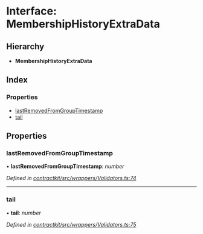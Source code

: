 # Interface: MembershipHistoryExtraData

## Hierarchy

* **MembershipHistoryExtraData**

## Index

### Properties

* [lastRemovedFromGroupTimestamp](_wrappers_validators_.membershiphistoryextradata.md#lastremovedfromgrouptimestamp)
* [tail](_wrappers_validators_.membershiphistoryextradata.md#tail)

## Properties

###  lastRemovedFromGroupTimestamp

• **lastRemovedFromGroupTimestamp**: *number*

*Defined in [contractkit/src/wrappers/Validators.ts:74](https://github.com/celo-org/celo-monorepo/blob/master/packages/contractkit/src/wrappers/Validators.ts#L74)*

___

###  tail

• **tail**: *number*

*Defined in [contractkit/src/wrappers/Validators.ts:75](https://github.com/celo-org/celo-monorepo/blob/master/packages/contractkit/src/wrappers/Validators.ts#L75)*
